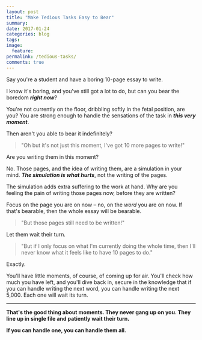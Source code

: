 ```yaml
---
layout: post
title: "Make Tedious Tasks Easy to Bear"
summary: 
date: 2017-01-24
categories: blog
tags: 
image: 
  feature: 
permalink: /tedious-tasks/
comments: true
---
```


Say you're a student and have a boring 10-page essay to write.

I know it's boring, and you've still got a lot to do, but can you bear the boredom ***right now***?

You're not currently on the floor, dribbling softly in the fetal position, are you? You are strong enough to handle the sensations of the task in ***this very moment***.

Then aren't you able to bear it indefinitely?

> "Oh but it's not just this moment, I've got 10 more pages to write!"

Are you writing them in this moment?

No. Those pages, and the idea of writing them, are a simulation in your mind. ***The simulation is what hurts***, not the writing of the pages.

The simulation adds extra suffering to the work at hand. Why are you feeling the pain of writing those pages now, before they are written?

Focus on the page you are on now – no, on the *word* you are on now. If that's bearable, then the whole essay will be bearable.
> "But those pages still need to be written!"

Let them wait their turn.

> "But if I only focus on what I'm currently doing the whole time, then I'll never know what it feels like to have 10 pages to do."

Exactly.

You'll have little moments, of course, of coming up for air. You'll check how much you have left, and you'll dive back in, secure in the knowledge that if you can handle writing the next word, you can handle writing the next 5,000. Each one will wait its turn.

***

**That's the good thing about moments. They never gang up on you. They line up in single file and patiently wait their turn.**

**If you can handle one, you can handle them all.**
